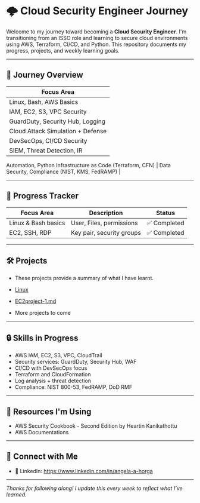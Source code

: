 # 🌩️ Cloud Security Engineer Journey

Welcome to my journey toward becoming a **Cloud Security Engineer**. I'm transitioning from an ISSO role and learning to secure cloud environments using AWS, Terraform, CI/CD, and Python. This repository documents my progress, projects, and weekly learning goals.

---

## 🚧 Journey Overview

| Focus Area |
|------------|
 Linux, Bash, AWS Basics |
 IAM, EC2, S3, VPC Security |
 GuardDuty, Security Hub, Logging |
 Cloud Attack Simulation + Defense |
 DevSecOps, CI/CD Security |
 SIEM, Threat Detection, IR |
 Automation, Python
 Infrastructure as Code (Terraform, CFN) |
 Data Security, Compliance (NIST, KMS, FedRAMP) |

---

## 📆 Progress Tracker

| Focus Area | Description | Status |
|--------------|-------------|------|
| Linux & Bash basics | User, Files, permissions | ✅ Completed |
| EC2, SSH, RDP | Key pair, security groups | ✅ Completed |

-----


## 🛠️ Projects

- These projects provide a summary of what I have learnt.

- [Linux](Linux/Linux)
- [EC2project-1.md](EC2/EC2project-1.md)

- More projects to come



---

## 🔒 Skills in Progress

- AWS IAM, EC2, S3, VPC, CloudTrail
- Security services: GuardDuty, Security Hub, WAF
- CI/CD with DevSecOps focus
- Terraform and CloudFormation
- Log analysis + threat detection
- Compliance: NIST 800-53, FedRAMP, DoD RMF

---

## 🧠 Resources I'm Using

- AWS Security Cookbook - Second Edition by Heartin Kanikathottu
- AWS Documentations

---

## 🔗 Connect with Me

- 💼 LinkedIn: https://www.linkedin.com/in/angela-a-horga
---

_Thanks for following along! I update this every week to reflect what I’ve learned._
